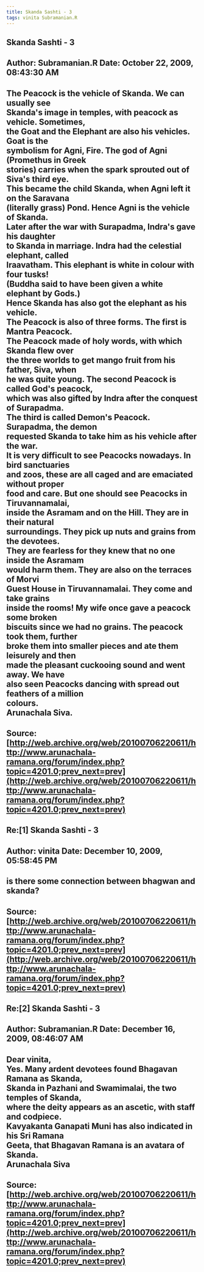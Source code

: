 ```yaml
--- 
title: Skanda Sashti - 3   
tags: vinita Subramanian.R  
---  
```

## Skanda Sashti - 3  
Author: Subramanian.R       Date: October 22, 2009, 08:43:30 AM  
---  
The Peacock is the vehicle of Skanda. We can usually see   
Skanda's image in temples, with peacock as vehicle. Sometimes,   
the Goat and the Elephant are also his vehicles. Goat is the   
symbolism for Agni, Fire. The god of Agni (Promethus in Greek   
stories) carries when the spark sprouted out of Siva's third eye.   
This became the child Skanda, when Agni left it on the Saravana   
(literally grass) Pond. Hence Agni is the vehicle of Skanda.   
Later after the war with Surapadma, Indra's gave his daughter   
to Skanda in marriage. Indra had the celestial elephant, called   
Iraavatham. This elephant is white in colour with four tusks!   
(Buddha said to have been given a white elephant by Gods.)   
Hence Skanda has also got the elephant as his vehicle.   
The Peacock is also of three forms. The first is Mantra Peacock.   
The Peacock made of holy words, with which Skanda flew over   
the three worlds to get mango fruit from his father, Siva, when   
he was quite young. The second Peacock is called God's peacock,   
which was also gifted by Indra after the conquest of Surapadma.   
The third is called Demon's Peacock. Surapadma, the demon   
requested Skanda to take him as his vehicle after the war.   
It is very difficult to see Peacocks nowadays. In bird sanctuaries   
and zoos, these are all caged and are emaciated without proper   
food and care. But one should see Peacocks in Tiruvannamalai,   
inside the Asramam and on the Hill. They are in their natural   
surroundings. They pick up nuts and grains from the devotees.   
They are fearless for they knew that no one inside the Asramam   
would harm them. They are also on the terraces of Morvi   
Guest House in Tiruvannamalai. They come and take grains   
inside the rooms! My wife once gave a peacock some broken   
biscuits since we had no grains. The peacock took them, further   
broke them into smaller pieces and ate them leisurely and then   
made the pleasant cuckooing sound and went away. We have   
also seen Peacocks dancing with spread out feathers of a million   
colours.   
Arunachala Siva.
 ---  
Source:[http://web.archive.org/web/20100706220611/http://www.arunachala-ramana.org/forum/index.php?topic=4201.0;prev_next=prev](http://web.archive.org/web/20100706220611/http://www.arunachala-ramana.org/forum/index.php?topic=4201.0;prev_next=prev)   
---  

## Re:[1] Skanda Sashti - 3  
Author: vinita              Date: December 10, 2009, 05:58:45 PM  
---  
is there some connection between bhagwan and skanda?
 ---  
Source:[http://web.archive.org/web/20100706220611/http://www.arunachala-ramana.org/forum/index.php?topic=4201.0;prev_next=prev](http://web.archive.org/web/20100706220611/http://www.arunachala-ramana.org/forum/index.php?topic=4201.0;prev_next=prev)   
---  

## Re:[2] Skanda Sashti - 3  
Author: Subramanian.R       Date: December 16, 2009, 08:46:07 AM  
---  
Dear vinita,   
Yes. Many ardent devotees found Bhagavan Ramana as Skanda,   
Skanda in Pazhani and Swamimalai, the two temples of Skanda,   
where the deity appears as an ascetic, with staff and codpiece.   
Kavyakanta Ganapati Muni has also indicated in his Sri Ramana   
Geeta, that Bhagavan Ramana is an avatara of Skanda.   
Arunachala Siva
 ---  
Source:[http://web.archive.org/web/20100706220611/http://www.arunachala-ramana.org/forum/index.php?topic=4201.0;prev_next=prev](http://web.archive.org/web/20100706220611/http://www.arunachala-ramana.org/forum/index.php?topic=4201.0;prev_next=prev)   
---  

